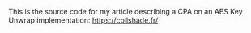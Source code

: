 This is the source code for my article describing a CPA on an AES Key Unwrap implementation: https://collshade.fr/

